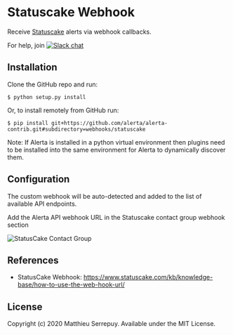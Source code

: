 Statuscake Webhook
==============

Receive [Statuscake](https://www.statuscake.com) alerts via webhook callbacks.

For help, join [![Slack chat](https://img.shields.io/badge/chat-on%20slack-blue?logo=slack)](https://slack.alerta.dev)

Installation
------------

Clone the GitHub repo and run:

    $ python setup.py install

Or, to install remotely from GitHub run:

    $ pip install git+https://github.com/alerta/alerta-contrib.git#subdirectory=webhooks/statuscake

Note: If Alerta is installed in a python virtual environment then plugins
need to be installed into the same environment for Alerta to dynamically
discover them.

Configuration
-------------

The custom webhook will be auto-detected and added to the list of available API endpoints.

Add the Alerta API webhook URL in the Statuscake contact group webhook section

![StatusCake Contact Group](./images/statuscake-webhook.png)


References
----------

  * StatusCake Webhook: https://www.statuscake.com/kb/knowledge-base/how-to-use-the-web-hook-url/

License
-------

Copyright (c) 2020 Matthieu Serrepuy. Available under the MIT License.

